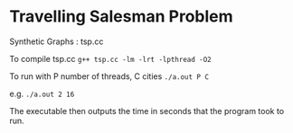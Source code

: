 Travelling Salesman Problem
===========================

Synthetic Graphs : tsp.cc

To compile tsp.cc
    ```g++ tsp.cc -lm -lrt -lpthread -O2```
  
To run with P number of threads, C cities
    ```./a.out P C```

e.g.
    ```./a.out 2 16```

The executable then outputs the time in seconds that the program took to run.
